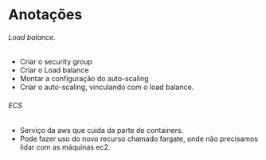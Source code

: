 # Anotações 
###### Load balance.

- Criar o security group
- Criar o Load balance
- Montar a configuração do auto-scaling
- Criar o auto-scaling, vinculando com o load balance.

###### ECS

- Serviço da aws que cuida da parte de containers.
- Pode fazer uso do novo recurso chamado fargate, onde não precisamos lidar com as máquinas ec2.
